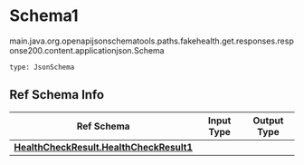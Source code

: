 # Schema1
main.java.org.openapijsonschematools.paths.fakehealth.get.responses.response200.content.applicationjson.Schema
```
type: JsonSchema
```

## Ref Schema Info
Ref Schema | Input Type | Output Type
---------- | ---------- | -----------
[**HealthCheckResult.HealthCheckResult1**](../../../../../../../../hematools/components/schemas/HealthCheckResult.md) |  | 
